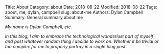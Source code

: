 Title: About
Category: about
Date: 2018-08-22
Modified: 2018-08-22
Tags: about, me, dylan, campbell
slug: about-me
Authors: Dylan Campbell
Summary: General summary about me

*My name is Dylan Campbell, etc.*

*In this blog, I aim to embrace the technological wanderlust part of myself and post whatever random thing I decide to work on. Whether it be trivial or too complex for me to properly portray in a single blog post.*